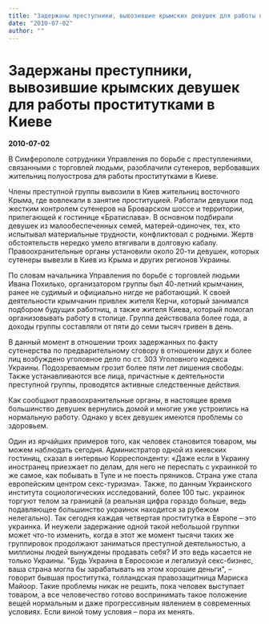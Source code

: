 ```yaml
---
title: "Задержаны преступники, вывозившие крымских девушек для работы проститутками в Киеве"
date: "2010-07-02"
author: ""
---
```


# Задержаны преступники, вывозившие крымских девушек для работы проститутками в Киеве

**2010-07-02** 

В Симферополе сотрудники Управления по борьбе с преступлениями, связанными с торговлей людьми, разоблачили сутенеров, вербовавших жительниц полуострова для работы проститутками в Киеве.



Члены преступной группы вывозили в Киев жительниц восточного Крыма, где вовлекали в занятие проституцией. Работали девушки под жестким контролем сутенеров на Броварском шоссе и территории, прилегающей к гостинице «Братислава». В основном подбирали девушек из малообеспеченных семей, матерей-одиночек, тех, кто испытывал материальные трудности, конфликтовал с родными. Жертв обстоятельств нередко умело втягивали в долговую кабалу. Правоохранительные органы установили около 20-ти девушек, которых сутенеры вывезли в Киев из Крыма и других регионов Украины.



По словам начальника Управления по борьбе с торговлей людьми Ивана Похилько, организатором группы был 40-летний крымчанин, ранее не судимый и официально нигде не работающий. К своей деятельности крымчанин привлек жителя Керчи, который занимался подбором будущих работниц, а также жителя Киева, который помогал организовывать работу в столице. Группа действовала более года, а доходы группы составляли от пяти до семи тысяч гривен в день.



В данный момент в отношении троих задержанных по факту сутенерства по предварительному сговору в отношении двух и более лиц возбуждено уголовное дело по ст. 303 Уголовного кодекса Украины. Подозреваемым грозит более пяти лет лишения свободы. Также устанавливаются все лица, причастные к деятельности преступной группы, проводятся активные следственные действия.



Как сообщают правоохранительные органы, в настоящее время большинство девушек вернулись домой и многие уже устроились на нормальную работу. Однако у всех девушек имеются проблемы со здоровьем.



Один из ярчайших примеров того, как человек становится товаром, мы можем наблюдать сегодня. Администратор одной из киевских гостиниц, сказал в интервью Корреспонденту: «Даже если в Украину иностранец приезжает по делам, для него не переспать с украинкой то же самое, как побывать в Туле и не поесть пряников. Страна уже стала европейским центром секс-туризма». Также, по данным Украинского института социологических исследований, более 100 тыс. украинок торгуют телом за границей (а реальная цифра гораздо больше, ведь подавляющее большинство украинок находится за рубежом нелегально). Так сегодня каждая четвертая проститутка в Европе – это украинка. И неужели задержание одной такой небольшой группки может что-то изменить, когда в этот же момент тысячи таких же группировок продолжают заниматься преступной деятельностью, а миллионы людей вынуждены продавать себя? И это ведь касается не только Украины. "Будь Украина в Евросоюзе и легализуй секс-бизнес, ваша страна могла бы зарабатывать на этом хорошие деньги", – говорит бывшая проститутка, голландская правозащитница Мариска Майоор. Такие проблемы никак не решить, пока человек выступает товаром, а все человечество готово воспринимать такое положение вещей нормальным и даже прогрессивным явлением в современных условиях. Если виной тому условия – пора их менять.